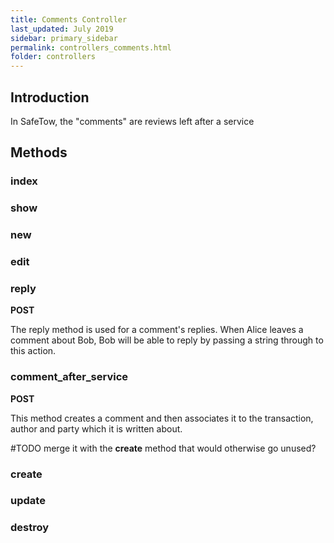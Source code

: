 ```yaml
---
title: Comments Controller
last_updated: July 2019
sidebar: primary_sidebar
permalink: controllers_comments.html
folder: controllers
---
```


## Introduction

In SafeTow, the "comments" are reviews left after a service

## Methods

### index

### show

### new

### edit

### reply

__POST__

The reply method is used for a comment's replies. When Alice leaves a comment about Bob, Bob will be able to reply by passing a string through to this action.

### comment_after_service

__POST__

This method creates a comment and then associates it to the transaction, author and party which it is written about.

\#TODO merge it with the __create__ method that would otherwise go unused?

### create

### update

### destroy
